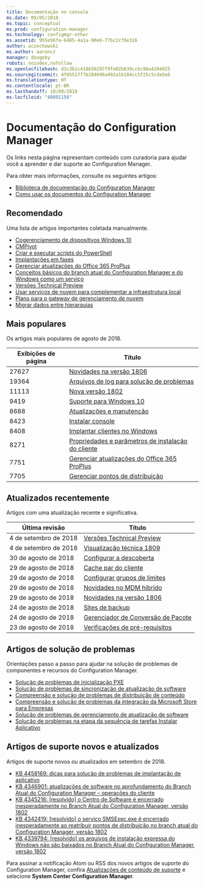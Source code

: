 ```yaml
---
title: Documentação no console
ms.date: 09/05/2018
ms.topic: conceptual
ms.prod: configuration-manager
ms.technology: configmgr-other
ms.assetid: 955e56fa-6485-4a1a-90e6-77bc2cf8e326
author: aczechowski
ms.author: aaroncz
manager: dougeby
robots: noindex,nofollow
ms.openlocfilehash: d3c3b1c418650297f9fe02b839ccbc98a4204925
ms.sourcegitcommit: 4f05517f7b284696a492a1b184cc5f25c5cda5e6
ms.translationtype: HT
ms.contentlocale: pt-BR
ms.lasthandoff: 10/09/2018
ms.locfileid: "48891156"
---
```

<!-- 
feature 1357546
This page displays in-console, under the Community workspace, Documentation node. 
-->


# <a name="configuration-manager-documentation"></a>Documentação do Configuration Manager
Os links nesta página representam conteúdo com curadoria para ajudar você a aprender e dar suporte ao Configuration Manager. 

Para obter mais informações, consulte os seguintes artigos:
- [Biblioteca de documentação do Configuration Manager](https://docs.microsoft.com/sccm)  
- [Como usar os documentos do Configuration Manager](https://docs.microsoft.com/sccm/core/understand/use-docs)



## <a name="recommended"></a>Recomendado 
Uma lista de artigos importantes coletada manualmente.

- [Cogerenciamento de dispositivos Windows 10](https://docs.microsoft.com/sccm/core/clients/manage/co-management-overview)  
- [CMPivot](https://docs.microsoft.com/sccm/core/servers/manage/cmpivot)  
- [Criar e executar scripts do PowerShell](https://docs.microsoft.com/sccm/apps/deploy-use/create-deploy-scripts)  
- [Implantações em fases](https://docs.microsoft.com/sccm/osd/deploy-use/create-phased-deployment-for-task-sequence)  
- [Gerenciar atualizações do Office 365 ProPlus](https://docs.microsoft.com/sccm/sum/deploy-use/manage-office-365-proplus-updates)  
- [Conceitos básicos do branch atual do Configuration Manager e do Windows como um serviço](https://docs.microsoft.com/sccm/core/understand/configuration-manager-and-windows-as-service)
- [Versões Technical Preview](https://docs.microsoft.com/sccm/core/get-started/technical-preview)
- [Usar serviços de nuvem para complementar a infraestrutura local](https://docs.microsoft.com/sccm/core/understand/use-cloud-services)
- [Plano para o gateway de gerenciamento de nuvem](https://docs.microsoft.com/sccm/core/clients/manage/plan-cloud-management-gateway)
- [Migrar dados entre hierarquias](https://docs.microsoft.com/sccm/core/migration/migrate-data-between-hierarchies)



## <a name="trending"></a>Mais populares
Os artigos mais populares de agosto de 2018.

| Exibições de página | Título | 
| ----- | ----- | 
| 27627 | [Novidades na versão 1806](https://docs.microsoft.com/sccm/core/plan-design/changes/whats-new-in-version-1806) |
| 19364 | [Arquivos de log para solução de problemas](https://docs.microsoft.com/sccm/core/plan-design/hierarchy/log-files) |
| 11113 | [Nova versão 1802](https://docs.microsoft.com/sccm/core/plan-design/changes/whats-new-in-version-1802) |
| 9419 | [Suporte para Windows 10](https://docs.microsoft.com/sccm/core/plan-design/configs/support-for-windows-10) |
| 8688 | [Atualizações e manutenção](https://docs.microsoft.com/sccm/core/servers/manage/updates) |
| 8423 | [Instalar console](https://docs.microsoft.com/sccm/core/servers/deploy/install/install-consoles) |
| 8408 | [Implantar clientes no Windows](https://docs.microsoft.com/sccm/core/clients/deploy/deploy-clients-to-windows-computers) |
| 8271 | [Propriedades e parâmetros de instalação do cliente](https://docs.microsoft.com/sccm/core/clients/deploy/about-client-installation-properties) |
| 7751 | [Gerenciar atualizações do Office 365 ProPlus](https://docs.microsoft.com/sccm/sum/deploy-use/manage-office-365-proplus-updates) |
| 7705 | [Gerenciar pontos de distribuição](https://docs.microsoft.com/sccm/core/servers/deploy/configure/install-and-configure-distribution-points) |



## <a name="recently-updated"></a>Atualizados recentemente
Artigos com uma atualização recente e significativa.

| Última revisão | Título | 
|-----|-----|
| 4 de setembro de 2018 | [Versões Technical Preview](https://docs.microsoft.com/sccm/core/get-started/technical-preview) |
| 4 de setembro de 2018 | [Visualização técnica 1809](https://docs.microsoft.com/sccm/core/get-started/capabilities-in-technical-preview-1809) |
| 30 de agosto de 2018 | [Configurar a descoberta](https://docs.microsoft.com/sccm/core/servers/deploy/configure/configure-discovery-methods) |
| 29 de agosto de 2018 | [Cache par do cliente](https://docs.microsoft.com/sccm/core/plan-design/hierarchy/client-peer-cache) |
| 29 de agosto de 2018 | [Configurar grupos de limites](https://docs.microsoft.com/sccm/core/servers/deploy/configure/boundary-groups) |
| 29 de agosto de 2018 | [Novidades no MDM híbrido](https://docs.microsoft.com/sccm/mdm/understand/whats-new-in-hybrid-mobile-device-management) |
| 29 de agosto de 2018 | [Novidades na versão 1806](https://docs.microsoft.com/sccm/core/plan-design/changes/whats-new-in-version-1806) |
| 24 de agosto de 2018 | [Sites de backup](https://docs.microsoft.com/sccm/core/servers/manage/backup-and-recovery) |
| 24 de agosto de 2018 | [Gerenciador de Conversão de Pacote](https://docs.microsoft.com/sccm/apps/pcm/package-conversion-manager) |
| 23 de agosto de 2018 | [Verificações de pré-requisitos](https://docs.microsoft.com/sccm/core/servers/deploy/install/list-of-prerequisite-checks) |



## <a name="troubleshooting-articles"></a>Artigos de solução de problemas
Orientações passo a passo para ajudar na solução de problemas de componentes e recursos do Configuration Manager.

- [Solução de problemas de inicialização PXE](https://support.microsoft.com/help/10082)
- [Solução de problemas de sincronização de atualização de software](https://support.microsoft.com/help/10059)
- [Compreensão e solução de problemas de distribuição de conteúdo](https://support.microsoft.com/help/4000401)
- [Compreensão e solução de problemas da integração da Microsoft Store para Empresas](https://support.microsoft.com/help/4010214)
- [Solução de problemas de gerenciamento de atualização de software](https://support.microsoft.com/help/10680)
- [Solução de problemas na etapa da sequência de tarefas Instalar Aplicativo](https://support.microsoft.com/help/18408/)



## <a name="new-and-updated-support-articles"></a>Artigos de suporte novos e atualizados
Artigos de suporte novos ou atualizados em setembro de 2018.

- [KB 4458169: dicas para solução de problemas de implantação de aplicativo](https://support.microsoft.com/help/4458169)  
- [KB 4346901: atualizações de software no aprofundamento do Branch Atual do Configuration Manager – operações do cliente](https://support.microsoft.com/help/4346901)  
- [KB 4345216: [resolvido] o Centro de Software é encerrado inesperadamente no Branch Atual do Configuration Manager, versão 1802](https://support.microsoft.com/help/4345216)  
- [KB 4342419: [resolvido] o serviço SMSExec.exe é encerrado inesperadamente ao reatribuir pontos de distribuição no branch atual do Configuration Manager, versão 1802](https://support.microsoft.com/help/4342419)  
- [KB 4339794: [resolvido] os arquivos de instalação expressa do Windows não são baixados no Branch Atual do Configuration Manager, versão 1802](https://support.microsoft.com/help/4339794)  


Para assinar a notificação Atom ou RSS dos novos artigos de suporte do Configuration Manager, confira [Atualizações de conteúdo de suporte](https://support.microsoft.com/help/4089498/) e selecione **System Center Configuration Manager**.  
